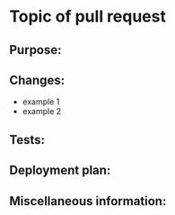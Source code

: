 # Topic of pull request

## Purpose:

## Changes:
- example 1
- example 2

## Tests:

## Deployment plan:

## Miscellaneous information:

